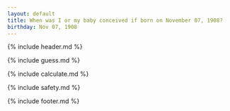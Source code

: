 ```yaml
---
layout: default
title: When was I or my baby conceived if born on November 07, 1908?
birthday: Nov 07, 1908
---
```


{% include header.md %}

{% include guess.md %}

{% include calculate.md %}

{% include safety.md %}

{% include footer.md %}



